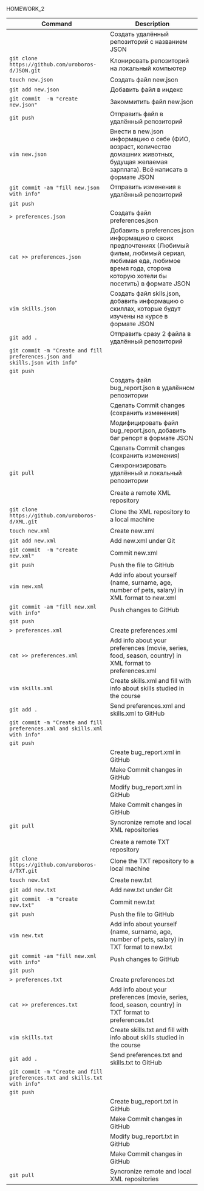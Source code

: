 HOMEWORK_2

| Command | Description |
| --- | --- |
|                                                |       Создать удалённый репозиторий c названием JSON |
| `git clone https://github.com/uroboros-d/JSON.git`|       Клонировать репозиторий на локальный компьютер |
| `touch new.json  `|                                       Создать файл new.json |
| `git add new.json  `|                                    Добавить файл в индекс |
| `git commit  -m "create new.json"`|                       Закоммитить файл new.json |
| `git push  `|                                            Отправить файл в удалённый репозиторий |
| `vim new.json `|                                         Внести в new.json информацию о себе (ФИО, возраст, количество домашних животных, будущая желаемая зарплата). Всё написать в формате JSON |
| `git commit -am "fill new.json with info"`|              Отправить изменения в удалённый репозиторий |
| `git push`||
| `> preferences.json  `|                                  Создать файл preferences.json |
| `cat >> preferences.json  `|                              Добавить в preferences.json информацию о своих предпочтениях (Любимый фильм, любимый сериал, любимая еда, любимое время года, сторона которую хотели бы посетить) в формате JSON |
| `vim skills.json`|                                       Создать файл sklls.json, добавить информацию о скиллах, которые будут изучены на курсе в формате JSON |
| `git add . `|                                            Отправить сразу 2 файла в удалённый репозиторий |
| `git commit -m "Create and fill preferences.json and skills.json with info"`|
| `git push`| |
|                                                    |  Создать файл bug_report.json в удалённом репозитории|
|                                                    |  Сделать Commit changes (сохранить изменения) |
 |                                                    | Модифицировать файл bug_report.json, добавить баг репорт в формате JSON |
|                                                    |  Сделать Commit changes (сохранить изменения) |
| `git pull`|                                              Синхронизировать удалённый и локальный репозитории |
| ||
|                                                     | Create a remote XML repository |
| `git clone https://github.com/uroboros-d/XML.git`|       Clone the XML repository to a local machine |
| `touch new.xml`|                                         Create new.xml |
| `git add new.xml `|                                      Add new.xml under Git |
| `git commit  -m "create new.xml"`|                       Commit new.xml |
| `git push `|                                             Push the file to GitHub |
| `vim new.xml `|                                          Add info about yourself (name, surname, age, number of pets, salary) in XML format to new.xml |
| `git commit -am "fill new.xml with info" `|              Push changes to GitHub |
| `git push`|
| `> preferences.xml `|                                    Create preferences.xml |
| `cat >> preferences.xml  `|                              Add info about your preferences (movie, series, food, season, country) in XML format to preferences.xml |
| `vim skills.xml `|                                       Create skills.xml and fill with info about skills studied in the course |
| `git add . `|                                            Send preferences.xml and skills.xml to GitHub |
| `git commit -m "Create and fill preferences.xml and skills.xml with info"`|
| `git push`|
 |                                                   |  Create bug_report.xml in GitHub |
|                                                    |  Make Commit changes in GitHub |
|                                                    |  Modify bug_report.xml in GitHub |
|                                                    |  Make Commit changes in GitHub |
| `git pull `|                                             Syncronize remote and local XML repositories |
| |
|                                                   |   Create a remote TXT repository |
| `git clone https://github.com/uroboros-d/TXT.git`|       Clone the TXT repository to a local machine |
| `touch new.txt `|                                        Create new.txt |
| `git add new.txt `|                                      Add new.txt under Git |
| `git commit  -m "create new.txt"  `|                     Commit new.txt |
| `git push `|                                             Push the file to GitHub |
| `vim new.txt  `|                                         Add info about yourself (name, surname, age, number of pets, salary) in TXT format to new.txt |
| `git commit -am "fill new.xml with info" `|              Push changes to GitHub |
| `git push`|
| `> preferences.txt `|                                    Create preferences.txt |
| `cat >> preferences.txt `|                               Add info about your preferences (movie, series, food, season, country) in TXT format to preferences.txt |
| `vim skills.txt `|                                       Create skills.txt and fill with info about skills studied in the course |
| `git add .   `|                                          Send preferences.txt and skills.txt to GitHub |
| `git commit -m "Create and fill preferences.txt and skills.txt with info"`|
| `git push`|
 |                                                  |   Create bug_report.txt in GitHub |
|                                                    |  Make Commit changes in GitHub |
|                                                    |  Modify bug_report.txt in GitHub |
|                                                   |   Make Commit changes in GitHub |
| `git pull`|                                              Syncronize remote and local XML repositories |
